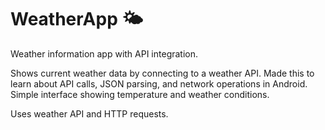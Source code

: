 # WeatherApp 🌤️

Weather information app with API integration.

Shows current weather data by connecting to a weather API. Made this to learn about API calls, JSON parsing, and network operations in Android. Simple interface showing temperature and weather conditions.

Uses weather API and HTTP requests.
